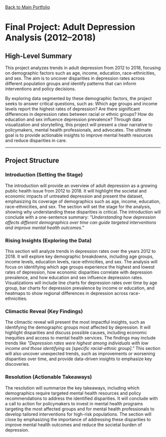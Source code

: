 [Back to Main Portfolio](README.md)
# Final Project: Adult Depression Analysis (2012–2018)

## High-Level Summary

This project analyzes trends in adult depression from 2012 to 2018, focusing on demographic factors such as age, income, education, race-ethnicities, and sex. The aim is to uncover disparities in depression rates across different population groups and identify patterns that can inform interventions and policy decisions.

By exploring data segmented by these demographic factors, the project seeks to answer critical questions, such as: Which age groups and income levels report the highest rates of depression? Are there significant differences in depression rates between racial or ethnic groups? How do education and sex influence depression prevalence? Through data visualization and storytelling, this project will present a clear narrative to policymakers, mental health professionals, and advocates. The ultimate goal is to provide actionable insights to improve mental health resources and reduce disparities in care.

---

## Project Structure

### **Introduction (Setting the Stage)**

The introduction will provide an overview of adult depression as a growing public health issue from 2012 to 2018. It will highlight the societal and economic impacts of untreated depression and present the dataset, emphasizing its coverage of demographics such as age, income, education, race-ethnicities, and sex. The section will set the stage for the analysis, showing why understanding these disparities is critical. The introduction will conclude with a one-sentence summary: *"Understanding how depression affects different demographics over time can guide targeted interventions and improve mental health outcomes."*

### **Rising Insights (Exploring the Data)**

This section will analyze trends in depression rates over the years 2012 to 2018. It will explore key demographic breakdowns, including age groups, income levels, education levels, race-ethnicities, and sex. The analysis will focus on identifying which age groups experience the highest and lowest rates of depression, how economic disparities correlate with depression prevalence, and how education and sex influence depression rates. Visualizations will include line charts for depression rates over time by age group, bar charts for depression prevalence by income or education, and heatmaps to show regional differences in depression across race-ethnicities.

### **Climactic Reveal (Key Findings)**

The climactic reveal will present the most impactful insights, such as identifying the demographic groups most affected by depression. It will highlight disparities and discuss possible causes, including economic inequities and access to mental health services. The findings may include trends like *"Depression rates were highest among individuals with low income and those identifying as [specific racial-ethnic group]."* This section will also uncover unexpected trends, such as improvements or worsening disparities over time, and provide data-driven insights to emphasize key discoveries.

### **Resolution (Actionable Takeaways)**

The resolution will summarize the key takeaways, including which demographics require targeted mental health resources and policy recommendations to address the identified disparities. It will conclude with a call to action for policymakers to invest in mental health programs targeting the most affected groups and for mental health professionals to develop tailored interventions for high-risk populations. The section will close by emphasizing the importance of addressing these disparities to improve mental health outcomes and reduce the societal burden of depression.
